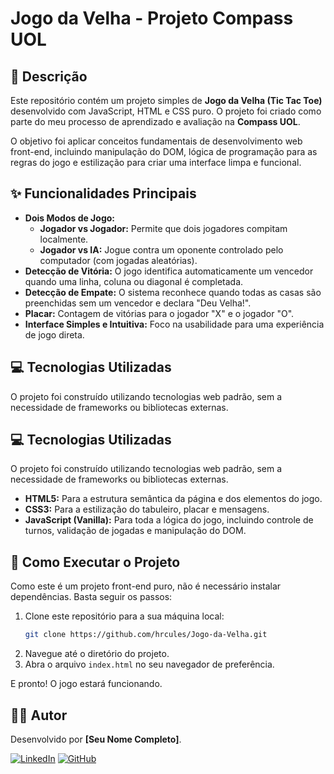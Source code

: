 # Jogo da Velha - Projeto Compass UOL

## 📖 Descrição

Este repositório contém um projeto simples de **Jogo da Velha (Tic Tac Toe)** desenvolvido com JavaScript, HTML e CSS puro. O projeto foi criado como parte do meu processo de aprendizado e avaliação na **Compass UOL**.

O objetivo foi aplicar conceitos fundamentais de desenvolvimento web front-end, incluindo manipulação do DOM, lógica de programação para as regras do jogo e estilização para criar uma interface limpa e funcional.

## ✨ Funcionalidades Principais

- **Dois Modos de Jogo:**
  - **Jogador vs Jogador:** Permite que dois jogadores compitam localmente.
  - **Jogador vs IA:** Jogue contra um oponente controlado pelo computador (com jogadas aleatórias).
- **Detecção de Vitória:** O jogo identifica automaticamente um vencedor quando uma linha, coluna ou diagonal é completada.
- **Detecção de Empate:** O sistema reconhece quando todas as casas são preenchidas sem um vencedor e declara "Deu Velha!".
- **Placar:** Contagem de vitórias para o jogador "X" e o jogador "O".
- **Interface Simples e Intuitiva:** Foco na usabilidade para uma experiência de jogo direta.

## 💻 Tecnologias Utilizadas

O projeto foi construído utilizando tecnologias web padrão, sem a necessidade de frameworks ou bibliotecas externas.

## 💻 Tecnologias Utilizadas

O projeto foi construído utilizando tecnologias web padrão, sem a necessidade de frameworks ou bibliotecas externas.

- **HTML5:** Para a estrutura semântica da página e dos elementos do jogo.
- **CSS3:** Para a estilização do tabuleiro, placar e mensagens.
- **JavaScript (Vanilla):** Para toda a lógica do jogo, incluindo controle de turnos, validação de jogadas e manipulação do DOM.

## 🚀 Como Executar o Projeto

Como este é um projeto front-end puro, não é necessário instalar dependências. Basta seguir os passos:

1.  Clone este repositório para a sua máquina local:
    ```sh
    git clone https://github.com/hrcules/Jogo-da-Velha.git
    ```
2.  Navegue até o diretório do projeto.
3.  Abra o arquivo `index.html` no seu navegador de preferência.

E pronto! O jogo estará funcionando.

## 👨‍💻 Autor

Desenvolvido por **[Seu Nome Completo]**.

[![LinkedIn](https://img.shields.io/badge/linkedin-%230077B5.svg?style=for-the-badge&logo=linkedin&logoColor=white)](https://www.linkedin.com/in/hrcules/)
[![GitHub](https://img.shields.io/badge/github-%23121011.svg?style=for-the-badge&logo=github&logoColor=white)](https://github.com/hrcules)
